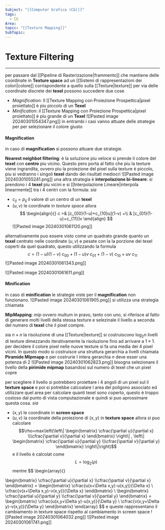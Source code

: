 ```yaml
---
Subject: "[[Computer Grafica (CG)]]"
tags:
  - CG
Area: 
topic: "[[Texture Mapping]]"
SubTopic:
---
```


# Texture Filtering
---
per passare dal [[Pipeline di Rasterizazione|frammento]] che mantiene delle coordinate in __Texture space__ ad un [[Sistemi di rappresentazioni dei colori|colore]] corrispondente a quello sulla [[Texture|texture]] per via delle coordinate discrete dei __texel__ possono succedere due cose
- _Magnification_: Il [[Texture Mapping con Proiezione Prospettica|pixel proiettato]] è piu piccolo di un __Texel__ 
- _Minification_: il [[Texture Mapping con Proiezione Prospettica|pixel proiettato]] è piu grande di un __Texel__
![[Pasted image 20240301054347.png]]
in entrambi i casi vanno attuate delle strategie per per selezionare il colore giusto

#### Magnification
in caso di __magnification__ si possono attuare due strategie.

__Nearest neighbot filtering__: è la soluzione piu veloce si prende il colore del __texel__  con __centro__ piu vicino. 
Questo pero porta al fatto che piu la texture viene ingrandita, ovvero piu la proiezione del pixel sulla texture è piccolo, piu si vedranno i singoli __texel__ dando dei risultati mediocri 
![[Pasted image 20240301055241.png]]
una altra strategia è
__interpolazione bi-lineare__: si prendono i 4 __texel__ piu vicini e si [[Interpolazione Lineare|interpola linearmente]] tra i 4 centri con la formula: 
_sia_
- $c_{ij}=p_{ij}$ il valore di un centro di un __texel__
- $(u,v)$ le coordinate in _texture space_
allora $$
\begin{align}{}
c  =&  [c_{00}(1-u)+c_{10}u](1-v) +\\
    &  [c_{01}(1-u)+c_{11}]v
\end{align}
$$
![[Pasted image 20240301061120.png]]

alternativamente puo essere visto come un quadrato grande quanto un __texel__ centrato nelle coordinate $(u,v)$ e pesate con la la porzione dei texel coperti da quel quadrato, questo utilizzando la formula
$$c=(1-u)(1-v)\ c_{00}+(1-u)v\ c_{01}+(1-v)\ c_{10}+uv\ c_{11}$$
![[Pasted image 20240301061343.png]]

![[Pasted image 20240301061611.png]]


#### Minification
in caso di __minification__ le strategie viste per il __magnification__ non funzionano.
![[Pasted image 20240301061905.png]]
si utilizza una strategia chiamata 

__MipMapping__:
_mip_ ovvero multum in pravo, tanto con uno, si riferisce al fatto di generare molti livelli della stessa texture e selezinale il livello a seconda del numero di __texel__ che il pixel compre.

sia $n \times n$ la risoluzione di una [[Texture|texture]] si costruiscono $\log_2n$ livelli di texture dimezzando iterativamente la risoluzione fino ad arrivare a $1 \times 1$.
per decidere il colore  pixel nelle nuove texture si fa una media dei 4 pixel vicini.
In questo modo si costruisce una struttura gerarchia a livelli chiamata __Piramide MIpmapp__ e per costrurie l intera gerarchia $n$ deve esser una potenza di $2$
![[Pasted image 20240301062823.png]]
bisogna selezionare  il livello della __pirimide mipmap__ basandosi sul numero di texel che un pixel copre 

per scegliere il livello si potrebbero proiettare i 4 angoli di un pixel sul il __texture space__ e poi si potrebbe calcoalare l area del poligono associato ed utilizzare quel area per calcolare quanti texel sono coperto, questo è troppo costoso dal punto di vista computazionale e quindi si puo aprossimare questa cosa.
_sia_
- $(x,y)$ le coordinate in __screen space__
- $(u,v)$ la coordinate della proiezione di $(x,y)$ in __texture space__
allora si puo calcolare $$\rho=max\left(\left\| \begin{bmatrix}
\cfrac{\partial u}{\partial x} \\\cfrac{\partial v}{\partial x}
\end{bmatrix} \right\| ,
\left\| \begin{bmatrix}
\cfrac{\partial u}{\partial y} \\\cfrac{\partial v}{\partial y}
\end{bmatrix} \right\|\right)$$ e il livello è calcolat come $$L=\log_2(\rho)$$
mentre $$
\begin{array}{}

\begin{bmatrix}
\cfrac{\partial u}{\partial x} \\\cfrac{\partial v}{\partial x}
\end{bmatrix} =
\begin{bmatrix}
\cfrac{u(x+\Delta x,y)-u(x,y)}{\Delta x} \\ \cfrac{v(x+\Delta x,y)-v(x,y)}{\Delta x}
\end{bmatrix} \\
\begin{bmatrix}
\cfrac{\partial u}{\partial y} \\\cfrac{\partial v}{\partial y}
\end{bmatrix} =
\begin{bmatrix}
\cfrac{u(x,y+\Delta y)-u(x,y)}{\Delta y} \\ \cfrac{v(x,y+\Delta y)-v(x,y)}{\Delta y}
\end{bmatrix}
\end{array}
$$
e queste rappresentano il cambiamento in texture space rispetto al cambiamento in screen space
![[Pasted image 20240301064032.png]]
![[Pasted image 20240301061741.png]]